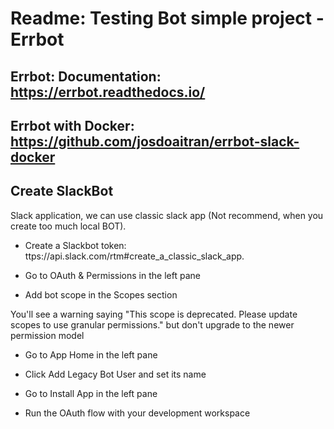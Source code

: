 # Readme: Testing Bot simple project - Errbot


## Errbot: Documentation: https://errbot.readthedocs.io/

## Errbot with Docker: https://github.com/josdoaitran/errbot-slack-docker

## Create SlackBot 

Slack application, we can use classic slack app (Not recommend, when you create too much local BOT). 

- Create a Slackbot token: ttps://api.slack.com/rtm#create_a_classic_slack_app.

- Go to OAuth & Permissions in the left pane

- Add bot scope in the Scopes section

You'll see a warning saying "This scope is deprecated. Please update scopes to use granular permissions." but don't upgrade to the newer permission model

- Go to App Home in the left pane

- Click Add Legacy Bot User and set its name

- Go to Install App in the left pane

- Run the OAuth flow with your development workspace


